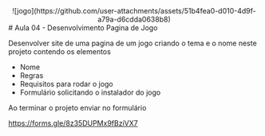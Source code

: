 <div align = center>
![jogo](https://github.com/user-attachments/assets/51b4fea0-d010-4d9f-a79a-d6cdda0638b8)

</div>
# Aula 04 - Desenvolvimento Pagina de Jogo

Desenvolver site de uma pagina de um jogo criando o tema e o nome
neste projeto contendo os elementos

- Nome
- Regras
- Requisitos para rodar o jogo
- Formulário solicitando o instalador do jogo

Ao terminar o projeto enviar no formulário

https://forms.gle/8z35DUPMx9fBziVX7
